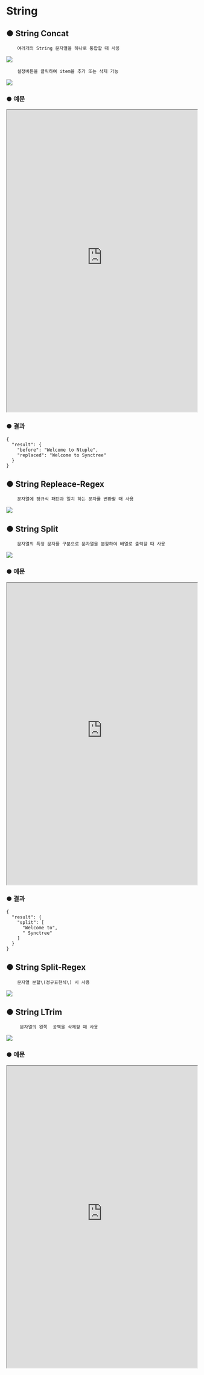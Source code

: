 # String

## ● String Concat

        여러개의 String 문자열을 하나로 통합할 때 사용

![](../../img/assets/image%20%2863%29.png)

        설정버튼을 클릭하여 item을 추가 또는 삭제 가능

![](../../img/assets/image%20%28190%29.png)

### ● 예문

<iframe
    src="https://d1sxhpvag16wqc.cloudfront.net/v3.1.0/util/string_concat"
    width="100%"
    height="800px"
    allow=""
    sandbox="allow-scripts allow-same-origin" />
<div class="display-pdf">
    <p><img src="../../img/assets/image%20%28376%29.png" alt="" /></p>
    <p><img src="../../img/assets/image%20%28353%29.png" alt="" /></p>
    <p><img src="../../img/assets/image%20%28338%29.png" alt="" /></p>
</div>

### ● 결과

```text
{
  "result": {
    "concat": "Welcome toSynctree"
  }
}
```

## ● String Index

         문자열에서 찾고자 하는 문자의 위치를 찾을 때 사용

![](../../img/assets/image%20%28205%29.png)

### ● 예문

<iframe
    src="https://d1sxhpvag16wqc.cloudfront.net/v3.1.0/util/string_index"
    width="100%"
    height="800px"
    allow=""
    sandbox="allow-scripts allow-same-origin"/>
<div class="display-pdf">
    <p><img src="../../img/assets/image%20%28357%29.png" alt="" /></p>
    <p><img src="../../img/assets/image%20%28369%29.png" alt="" /></p>
</div>

### ● 결과

```text
{
  "result": {
    "index": 11
  }
}
```

## ● String Format

        문자열 포맷팅

![](../../img/assets/image%20%28210%29.png)

        설정버튼을 클릭하여 item을 추가 또는 삭제 가능

![](../../img/assets/image%20%2899%29.png)

## ● String Charset Encode

        문자열 인코딩

![](../../img/assets/image%20%28146%29.png)

## ● String Length

        문자열의 길이를 확인할 때 사용

![](../../img/assets/image%20%28148%29.png)

### ● 예문

<iframe
    src="https://d1sxhpvag16wqc.cloudfront.net/v3.1.0/util/string_length"
    width="100%"
    height="800px"
    allow=""
    sandbox="allow-scripts allow-same-origin"/>
<div class="display-pdf">
    <p><img src="../../img/assets/image%20%28347%29.png" alt="" /></p>
    <p><img src="../../img/assets/image%20%28371%29.png" alt="" /></p>
</div>

### ● 결과

```text
{
  "result": {
    "length": 19
  }
}
```

## ● String ToArray

        문자열을 배열로 반환 시 사용

![](../../img/assets/image%20%28183%29.png)

### ● 예문

<iframe
    src="https://d1sxhpvag16wqc.cloudfront.net/v3.1.0/util/string_toarray"
    width="100%"
    height="800px"
    allow=""
    sandbox="allow-scripts allow-same-origin"/>
<div class="display-pdf">
    <p><img src="../../img/assets/image%20%28367%29.png" alt="" /></p>
    <p><img src="../../img/assets/image%20%28375%29.png" alt="" /></p>
</div>

### ● 결과

```text
{
  "result": {
    "string-to-array": [
      "W",
      "e",
      "l",
      "c",
      "o",
      "m",
      "e",
      " ",
      "t",
      "o",
      " ",
      "S",
      "y",
      "n",
      "c",
      "t",
      "r",
      "e",
      "e"
    ]
  }
}
```

## ● String Substring

        문자열의 일부분을 추출할 때 사용

![](../../img/assets/image%20%28108%29.png)

### ● 예문

<iframe
    src="https://d1sxhpvag16wqc.cloudfront.net/v3.1.0/util/string_substring"
    width="100%"
    height="800px"
    allow=""
    sandbox="allow-scripts allow-same-origin"/>
<div class="display-pdf">
    <p><img src="../../img/assets/image%20%28342%29.png" alt="" /></p>
    <p><img src="../../img/assets/image%20%28328%29.png" alt="" /></p>
    <p><img src="../../img/assets/image%20%28337%29.png" alt="" /></p>
</div>

### ● 결과

```text
{
  "result": {
    "substring": "Welcome to Synctre"
  }
}
```

## ● String Replace

        문자열에서 특정문자를 다른문자로 변경할 때 사용

![](../../img/assets/image%20%2879%29.png)

### ● 예문

<iframe
    src="https://d1sxhpvag16wqc.cloudfront.net/v3.1.0/util/string_replace"
    width="100%"
    height="800px"
    allow=""
    sandbox="allow-scripts allow-same-origin"/>
<div class="display-pdf">
    <p><img src="../../img/assets/image%20%28395%29.png" alt="" /></p>
    <p><img src="../../img/assets/image%20%28428%29.png" alt="" /></p>
    <p><img src="../../img/assets/image%20%28406%29.png" alt="" /></p>
</div>

</iframe>

### ● 결과

```text
{
  "result": {
    "before": "Welcome to Ntuple",
    "replaced": "Welcome to Synctree"
  }
}
```

## ● String Repleace-Regex

        문자열에 정규식 패턴과 일치 하는 문자를 변환할 때 사용

![](../../img/assets/image%20%28107%29.png)

## ● String Split

        문자열의 특정 문자를 구분으로 문자열을 분할하여 배열로 출력할 때 사용

![](../../img/assets/image%20%28144%29.png)

### ● 예문

<iframe
    src="https://d1sxhpvag16wqc.cloudfront.net/v3.1.0/util/string_split"
    width="100%"
    height="800px"
    allow=""
    sandbox="allow-scripts allow-same-origin"/>
<div class="display-pdf">
    <p><img src="../../img/assets/image%20%28352%29.png" alt="" /></p>
    <p><img src="../../img/assets/image%20%28378%29.png" alt="" /></p>
</div>

</iframe>

### ● 결과

```text
{
  "result": {
    "split": [
      "Welcome to",
      " Synctree"
    ]
  }
}
```

## ● String Split-Regex

        문자열 분할\(정규표현식\) 시 사용

![](../../img/assets/image%20%28218%29.png)

## ● String LTrim

         문자열의 왼쪽  공백을 삭제할 때 사용

![](../../img/assets/image%20%28158%29.png)

### ● 예문

<iframe
    src="https://d1sxhpvag16wqc.cloudfront.net/v3.1.0/util/string_ltrim"
    width="100%"
    height="800px"
    allow=""
    sandbox="allow-scripts allow-same-origin"/>
<div class="display-pdf">
    <p><img src="../../img/assets/image%20%28323%29.png" alt="" /></p>
    <p><img src="../../img/assets/image%20%28324%29.png" alt="" /></p>
</div>

### ● 결과

```text
{
  "result": {
    "ltrim": "Welcome to Synctree"
  }
}
```

## ● String RTrim

         문자열의 오쪽  공백을 삭제할 때 사용

![](../../img/assets/image%20%2860%29.png)

### ● 예문

<iframe
    src="https://d1sxhpvag16wqc.cloudfront.net/v3.1.0/util/string_rtrim"
    width="100%"
    height="800px"
    allow=""
    sandbox="allow-scripts allow-same-origin"/>
<div class="display-pdf">
    <p><img src="../../img/assets/image%20%28372%29.png" alt="" /></p>
    <p><img src="../../img/assets/image%20%28334%29.png" alt="" /></p>
</div>

### ● 결과

```text
{
  "result": {
    "rtrim": "Welcome to Synctree"
  }
}
```
